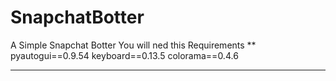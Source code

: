 # SnapchatBotter

A Simple Snapchat Botter 
You will ned this Requirements
**
pyautogui==0.9.54
keyboard==0.13.5
colorama==0.4.6

***
